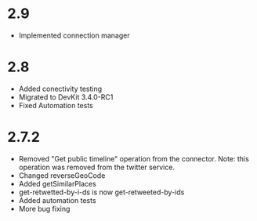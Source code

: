 2.9
===

- Implemented connection manager

2.8
===

- Added conectivity testing
- Migrated to DevKit 3.4.0-RC1
- Fixed Automation tests

2.7.2
=====
 - Removed "Get public timeline" operation from the connector. Note: this operation was removed from the twitter service.
 - Changed reverseGeoCode
 - Added getSimilarPlaces
 - get-retwetted-by-i-ds is now get-retweeted-by-ids
 - Added automation tests
 - More bug fixing
